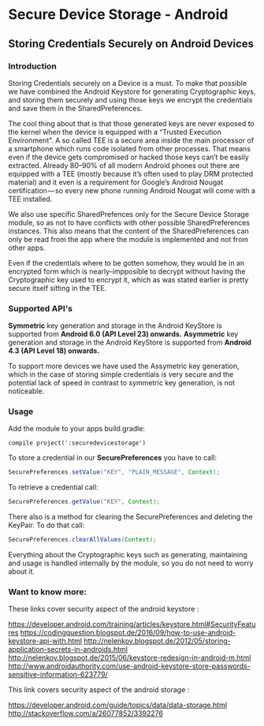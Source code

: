 # Secure Device Storage - Android

## Storing Credentials Securely on Android Devices

### Introduction

Storing Credentials securely on a Device is a must.
To make that possible we have combined the Android Keystore for generating Cryptographic keys, and storing them securely and using those keys we encrypt the credentials and save them in the SharedPreferences.

The cool thing about that is that those generated keys are never exposed to the kernel when the device is equipped with a “Trusted Execution Environment”. A so called TEE is a secure area inside the main processor of a smartphone which runs code isolated from other processes. That means even if the device gets compromised or hacked those keys can’t be easily extracted. Already 80–90% of all modern Android phones out there are equipped with a TEE (mostly because it’s often used to play DRM protected material) and it even is a requirement for Google’s Android Nougat certification — so every new phone running Android Nougat will come with a TEE installed.

We also use specific SharedPrefences only for the Secure Device Storage module, so as not to have conflicts with other possible SharedPreferences instances. This also means that the content of the SharedPreferences can only be read from the app where the module is implemented and not from other apps.

Even if the credentials where to be gotten somehow, they would be in an encrypted form which is nearly-impposible to decrypt without having the Cryptographic key used to encrypt it, which as was stated earlier is pretty secure itself sitting in the TEE.

### Supported API's

__Symmetric__ key generation and storage in the Android KeyStore is supported from __Android 6.0 (API Level 23) onwards.__
__Asymmetric__ key generation and storage in the Android KeyStore is supported from __Android 4.3 (API Level 18) onwards.__

To support more devices we have used the Assymetric key generation, which in the case of storing simple credentials is very secure and the potential lack of speed in contrast to symmetric key generation, is not noticeable.

### Usage

Add the module to your apps build.gradle:

```golang
compile project(':securedevicestorage')
```

To store a credential in our __SecurePreferences__ you have to call:
```java
SecurePreferences.setValue("KEY", "PLAIN_MESSAGE", Context);
```

To retrieve a credential call:
```java
SecurePreferences.getValue("KEY", Context);
```

There also is a method for clearing the SecurePreferences and deleting the KeyPair.
To do that call:
```java
SecurePreferences.clearAllValues(Context);
```

Everything about the Cryptographic keys such as generating, maintaining and usage is handled internally by the module, so you do not need to worry about it.

### Want to know more:

These links cover security aspect of the android keystore :

https://developer.android.com/training/articles/keystore.html#SecurityFeatures
https://codingquestion.blogspot.de/2016/09/how-to-use-android-keystore-api-with.html
http://nelenkov.blogspot.de/2012/05/storing-application-secrets-in-androids.html
http://nelenkov.blogspot.de/2015/06/keystore-redesign-in-android-m.html
http://www.androidauthority.com/use-android-keystore-store-passwords-sensitive-information-623779/

This link covers security aspect of the android storage :

https://developer.android.com/guide/topics/data/data-storage.html
http://stackoverflow.com/a/26077852/3392276

